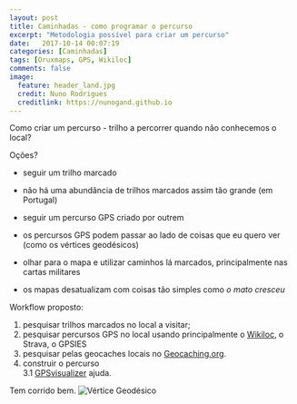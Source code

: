 ```yaml
---
layout: post
title: Caminhadas - como programar o percurso
excerpt: "Metodologia possível para criar um percurso"
date:   2017-10-14 00:07:19
categories: [Caminhadas]
tags: [Oruxmaps, GPS, Wikiloc]
comments: false
image:
  feature: header_land.jpg
  credit: Nuno Rodrigues
  creditlink: https://nunogand.github.io
---
```

Como criar um percurso - trilho a percorrer quando não conhecemos o local? 

Oções?
* seguir um trilho marcado
- não há uma abundância de trilhos marcados assim tão grande (em Portugal)
* seguir um percurso GPS criado por outrem
- os percursos GPS podem passar ao lado de coisas que eu quero ver (como os vértices geodésicos)
* olhar para o mapa e utilizar caminhos lá marcados, principalmente nas cartas militares
- os mapas desatualizam com coisas tão simples como *o mato cresceu*

Workflow proposto:
1. pesquisar trilhos marcados no local a visitar;
2. pesquisar percursos GPS no local usando principalmente o [Wikiloc](https://pt.wikiloc.com), o Strava, o GPSIES
3. pesquisar pelas geocaches locais no [Geocaching.org](https://www.geocaching.com).
3. construir o percurso  
 3.1 [GPSvisualizer](https://www.gpsvisualizer.com/draw/) ajuda.

Tem corrido bem.
![Vértice Geodésico](/home/nunogand/nunogand/img/DSC_3484.JPG)
<!--stackedit_data:
eyJoaXN0b3J5IjpbLTk5MjI3MjI5Nl19
-->
